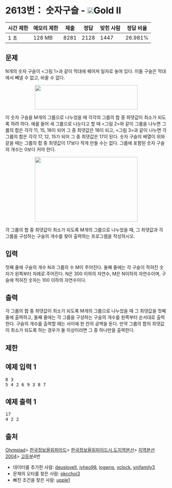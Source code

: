 # 2613번： 숫자구슬 - <img src="https://static.solved.ac/tier_small/14.svg" style="height:20px" />Gold II

| 시간 제한 | 메모리 제한 | 제출 | 정답 | 맞힌 사람 | 정답 비율 |
| --- | --- | --- | --- | --- | --- |
| 1 초 | 128 MB | 8281 | 2128 | 1447 | 26.981% |

## 문제

N개의 숫자 구슬이 <그림 1>과 같이 막대에 꿰어져 일자로 놓여 있다. 이들 구슬은 막대에서 빼낼 수 없고, 바꿀 수 없다.

<img src="https://www.acmicpc.net/upload/images/zpnX89PzMGeEESangEe4ecW.png" style="width: 321px; height: 76px;  display:block; margin-left:auto; margin-right:auto;" />

이 숫자 구슬을 M개의 그룹으로 나누었을 때 각각의 그룹의 합 중 최댓값이 최소가 되도록 하려 하다. 예를 들어 세 그룹으로 나눈다고 할 때 <그림 2>와 같이 그룹을 나누면 그룹의 합은 각각 11, 15, 18이 되어 그 중 최댓값은 18이 되고, <그림 3>과 같이 나누면 각 그룹의 합은 각각 17, 12, 15가 되어 그 중 최댓값은 17이 된다. 숫자 구슬의 배열이 위와 같을 때는 그룹의 합 중 최댓값이 17보다 작게 만들 수는 없다. 그룹에 포함된 숫자 구슬의 개수는 0보다 커야 한다.

<img src="https://www.acmicpc.net/upload/images/9CfPHHJIQowLabmJuT.png" style="width: 321px; height: 203px;  display:block; margin-left:auto; margin-right:auto;" />

각 그룹의 합 중 최댓값이 최소가 되도록 M개의 그룹으로 나누었을 때, 그 최댓값과 각 그룹을 구성하는 구슬의 개수를 찾아 출력하는 프로그램을 작성하시오.

## 입력

첫째 줄에 구슬의 개수 N과 그룹의 수 M이 주어진다. 둘째 줄에는 각 구슬이 적혀진 숫자가 왼쪽부터 차례로 주어진다. N은 300 이하의 자연수, M은 N이하의 자연수이며, 구슬에 적혀진 숫자는 100 이하의 자연수이다.

## 출력

각 그룹의 합 중 최댓값이 최소가 되도록 M개의 그룹으로 나누었을 때 그 최댓값을 첫째 줄에 출력하고, 둘째 줄에는 각 그룹을 구성하는 구슬의 개수를 왼쪽부터 순서대로 출력한다. 구슬의 개수를 출력할 때는 사이에 한 칸의 공백을 둔다. 만약 그룹의 합의 최댓값이 최소가 되도록 하는 경우가 둘 이상이라면 그 중 하나만을 출력한다.

## 제한

## 예제 입력 1

<pre>8 3
5 4 2 6 9 3 8 7
</pre>
## 예제 출력 1

<pre>17
4 2 2
</pre>
## 출처

[Olympiad](/category/2)> [한국정보올림피아드](/category/55)> [한국정보올림피아드시․도지역본선](/category/57)> [지역본선 2004](/category/74)> [고등부](/category/detail/381)4번
- 데이터를 추가한 사람: [deuslovelt](/user/deuslovelt), [jyheo98](/user/jyheo98), [logwns](/user/logwns), [yclock](/user/yclock), [ynifamily3](/user/ynifamily3)
- 문제의 오타를 찾은 사람: [pkcchoi3](/user/pkcchoi3)
- 빠진 조건을 찾은 사람: [upple1](/user/upple1)
